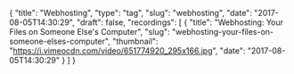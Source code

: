 {
  "title": "Webhosting",
  "type": "tag",
  "slug": "webhosting",
  "date": "2017-08-05T14:30:29",
  "draft": false,
  "recordings": [
    {
      "title": "Webhosting: Your Files on Someone Else's Computer",
      "slug": "webhosting-your-files-on-someone-elses-computer",
      "thumbnail": "https://i.vimeocdn.com/video/651774920_295x166.jpg",
      "date": "2017-08-05T14:30:29"
    }
  ]
}
